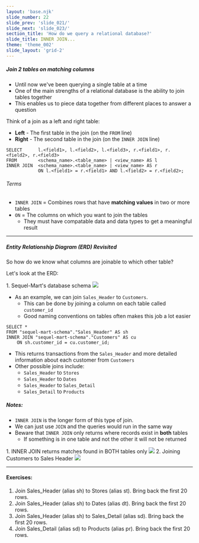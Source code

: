 ```yaml
---
layout: 'base.njk'
slide_number: 22
slide_prev: 'slide_021/'
slide_next: 'slide_023/'
section_title: 'How do we query a relational database?'
slide_title: INNER JOIN...
theme: 'theme_002'
slide_layout: 'grid-2'
---
```


<section class="slide__text">

##### Join 2 tables on matching columns

- Until now we've been querying a single table at a time
- One of the main strengths of a relational database is the ability to join tables together
- This enables us to piece data together from different places to answer a question

Think of a join as a left and right table:
- **Left** - The first table in the join (on the `FROM` line)
- **Right** - The second table in the join (on the `INNER JOIN` line)

```
SELECT      l.<field1>, l.<field2>, l.<field3>, r.<field1>, r.<field2>, r.<field3>
FROM        <schema_name>.<table_name> | <view_name> AS l
INNER JOIN  <schema_name>.<table_name> | <view_name> AS r
            ON l.<field1> = r.<field1> AND l.<field2> = r.<field2>;
```

###### Terms
- `INNER JOIN` = Combines rows that have **matching values** in two or more tables
- `ON` = The columns on which you want to join the tables
    - They must have compatable data and data types to get a meaningful result

<hr />

##### Entity Relationship Diagram (ERD) Revisited

So how do we know what columns are joinable to which other table?

Let's look at the ERD:

<caption>1. Sequel-Mart's database schema</caption>
<img src="{{ '../../images/002_Sequel_Mart_Schema.png' | url }}" />

- As an example, we can join `Sales_Header` to `Customers`.
    - This can be done by joining a column on each table called `customer_id`
    - Good naming conventions on tables often makes this job a lot easier

```
SELECT *
FROM "sequel-mart-schema"."Sales_Header" AS sh 
INNER JOIN "sequel-mart-schema"."Customers" AS cu
    ON sh.customer_id = cu.customer_id;
```

- This returns transactions from the `Sales_Header` and more detailed information about each customer from `Customers`
- Other possible joins include:
    - `Sales_Header` to `Stores`
    - `Sales_Header` to `Dates`
    - `Sales_Header` to `Sales_Detail`
    - `Sales_Detail` to `Products`


##### Notes:
- `INNER JOIN` is the longer form of this type of join.
- We can just use `JOIN` and the queries would run in the same way
- Beware that `INNER JOIN` only returns where records exist in **both** tables
    - If something is in one table and not the other it will not be returned

</section>

<section class="slide__images">
<caption>1. INNER JOIN returns matches found in BOTH tables only</caption>
<img src="{{ '../../images/002_INNER_JOIN_Venn.png' | url }}" />
<caption>2. Joining Customers to Sales Header</caption>
<img src="{{ '../../images/002_INNER_JOIN_cu_sh.png' | url }}" />

</section>

<section class="slide__exercises">

---

#### Exercises:
1. Join Sales_Header (alias sh) to Stores (alias st).  Bring back the first 20 rows.
2. Join Sales_Header (alias sh) to Dates (alias dt).  Bring back the first 20 rows.
3. Join Sales_Header (alias sh) to Sales_Detail (alias sd).  Bring back the first 20 rows.
4. Join Sales_Detail (alias sd) to Products (alias pr).  Bring back the first 20 rows.

</section>